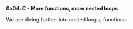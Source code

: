 **0x04. C - More functions, more nested loops**

We are diving further into nested loops, functions.
